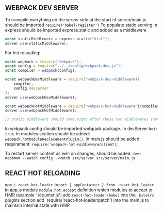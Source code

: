## WEBPACK DEV SERVER
To transpile everything on the server side at the start of server/main.js should be imported
`require('babel-register')`
To populate static serving in express should be imported express.static and added as a middleware
```javascript
const staticMiddleware = express.static("dist");
server.use(staticMiddleware);
```
For hot reloading:
```javascript
const wepback = require("webpack");
const config = require("../../config/webpack.dev.js");
const compiler = webpack(config);

const webpackDevMiddleware = require('webpack-dev-middleware)(
    compiler,
    config.devServer
);
server.use(webpackDevMiddleware);

const webpackHotMiddleware = require('webpack-hot-middleware')(compiler);
server.use(webpackHotMiddleware);

// static middleware should come right after these two middlewares (not before!)
```
In webpack config should be imported webpack package. In devServer `hot: true`.
In modules section should be added:
`webpack.hotModuleReplacementPlugin()`.
In main.js should be added requirement:
`require('webpack-hot-middleware/client)`;

To restart server content as well on changes, should be added:
`dev: nodemon --watch config --watch src/server src/server/main.js`

## REACT HOT RELOADING
`npm i react-hot-loader`
`import { appContainer } from 'react-hot-loader'` in app.js module
`module.hot.accept` definition which modules to accept to HMR (example './counter.js')
add `react-hot-loader/babel` into the `.babelrc` plugins section
add `require('react-hot-loader/patch') into the main.js to maintain internal state with HMR
